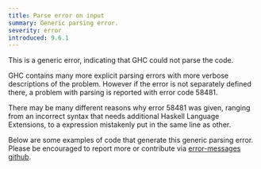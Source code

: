 ```yaml
---
title: Parse error on input
summary: Generic parsing error.
severity: error
introduced: 9.6.1
---
```


This is a generic error, indicating that GHC could not parse the code. 

GHC contains many more explicit parsing errors with more verbose descriptions of the problem. However if the error is not separately defined there, a problem with parsing is reported with error code 58481.

There may be many different reasons why error 58481 was given, ranging from an incorrect syntax that needs additional Haskell Language Extensions, to a expression mistakenly put in the same line as other.

Below are some examples of code that generate this generic parsing error. Please be encouraged to report more or contribute via [error-messages github](https://github.com/haskell/error-messages).

